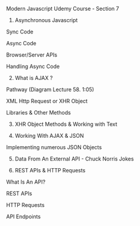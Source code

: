 Modern Javascript Udemy Course - Section 7

<!-- I've found this section confusing so I've decided to take detailed notes and take my
time for this section. This section is going to cover Asynchronous Javascript, AJAX, and
Fetch APIs.  -->

1. Asynchronous Javascript

Sync Code

<!-- Synchronous Code is step-by-step code or blocking code.

E.g.

posts = loadPosts();
    ... waits until posts are fetched from server.

doTheNextThing();
    ... this can only be carried out once loadPosts has completed fetching posts.
-->

Async Code

<!-- Asynchronous code is when these tasks can be carried out simeultaneously.

Lecture 57. (1:55-2:36)
E.g.

loadPosts(function() {
    ... waits until posts are fetched
});

doTheNextThing();
    ... doesn't have to wait for posts to load - carries out this task.

An example of handling asynchronous code is passing through a 'Callback Function'
which is what we have done here.

This callback will run and fetch the post and allow us to do something with the post
but 'doTheNextThing()' will not have to wait for posts to be fetched to run.

Program isn't blocked like it would be with synchronous code and will keep going.

Even if it takes a long time to fetch the posts this won't stop doTheNextThing() from running.

This makes for a faster application.

-->

Browser/Server APIs

<!-- Most async code you work with will be part of an API or library.

- AJAX, XHR object (next lesson)
- jQuery Ajax, Fetch API

etc.

These are all Async technologies - so you have to handle the response in a certain way.

** Bit confused with this - something I can return to. **
-->

Handling Async Code

<!-- There are ways to work with Async code:

- Callbacks
- Promises
- Async/Await - can be structured in a way that looks like Sync code.

-->

2. What is AJAX ?

<!--

AJAX

- Stands for Asynchronous Javascript & XML.

- Set of web technologies

- Sends and receives data from the browser and server.

- Done behind the scenes so you don't have to reload the browser.

- XML has been replaced by JSON. Most APIs now return JSON data instead of XML.

-->

Pathway (Diagram Lecture 58. 1:05)

<!--

Pathway without AJAX

- Browser sends request > Server sends response

- Usually you'd click a link which would send a request to the server and we would get a
response back which includes the WHOLE web page (headers, data etc), which will reload
the page.

AJAX Pathway

- Browser sends JS Call > AJAX Engine sends XmlHttpRequest > Server sends XML/JSON data back

to AJAX > AJAX Engine sends HTML Response to browser.

- Therefore AJAX allows us to make requests asynchronously.

- This happens in the background, removing the need for a browser to reload or refresh.

- For example updating a section of text can be done with AJAX which is much faster and removes
the need to reload the web page.

- This makes the browser more interactive too.

-->

XML Http Request or XHR Object

<!--

- Core technology in AJAX.

- An API in the form of an object.

- Provided by the browsers JS environment. (All browsers have this API.)

- Methods transfer data between browser and server.

So this is what AJAX uses to send data to the server to return a JSON format, which can
be converted into a HTML response in the browser.

-->

Libraries & Other Methods

<!--

These are similar libraries that provide a similar service to AJAX

- Fetch API (Part of Vanilla JS & browser, newer than AJAX)
    - Will be covering Fetch later

- Axios

- Superagent

- jQuery

- Node HTTP

-->

3. XHR Object Methods & Working with Text

<!--

See app.js for xhr object properties/methods and extracting a text file.

-->

4. Working With AJAX & JSON

<!-- The first part of this lesson is similar to 'app.js' because I am outputting
a single object.
-->

Implementing numerous JSON Objects

<!--

(Lecture 60. 10:00 Start)

- The difference in getPokemons() is that we are using a forEach loop to loop through
our array.

- We are also using the let keyword in order to assign multiple objects to the output
variable.

- I was a little bit confused about the singular 'pokemon' parameter, but because we
are looping through the pokemons variable, we can assign anything within the parentheses.

I.e. pokemons.forEach(function(yolo){
    yolo.id
    yolo.name
    yolo.type
});

- The '+=' means we are appending.

 -->

5. Data From An External API - Chuck Norris Jokes

<!-- This is workspace is getting a bit clogged, so will create a different repo for this
section.

The repo is called 'chucknorris_jokes'.

Completed the application independently. -->

6. REST APIs & HTTP Requests

What Is An API?

<!--

- Application Programming Interface

- All kinds of APIs, we-re dealing with web APIs but there are APIs in your PC, smartphone,
fridges, etc.

- Essentially a contract provided from one software to another.

- Consists of a structured request and response. One software requests data/function and the API
sends it back.

- The Chuck Norris Joke Generator was an example of this. We requested jokes and received them back
in the form of JSON.

-->

REST APIs

<!--

- Representational State Transfer

- Architectural style for designing networked applications.

- Relies on a stateless, client-server communication protocol almost always in the form of HTTP.

- REST was made to treat objects on the server side as resources that can be created, updated, read
or destroyed.

I.E. A blog post, a user etc. Usually stored in a database.

- Can create these resources with a 'POST' request.

- Can delete with 'DELETE' request.

- Since it uses HTTP requests and standard JSON it can be used with any programming language.

- APIs are the messenger, whilst REST lets us use HTTP requests to format that message.

- REST APIs take in multiple forms of HTTP requests such as 'GET', 'POST', 'DELETE, etc.

-->

HTTP Requests

<!--

- GET: Retrieve data from a specfied source.

- POST: Submit data to be processed to a specified resource.

- PUT: Update a specified resource.

- DELETE: Delete a specified resource.

- HEAD: Same as get but doesn't return a body, just returns the header.

- OPTIONS: Returns supported HTTP methods of that specific server or API.

- PATCH: Updates partial resources.

-->

API Endpoints

<!--

- With an API, you are going to have endpoints, which are URLs which allow you to do certain things.

I.E:

GET https://someurl.com/api/users (Get all users)

GET https://someurl.com/api/users/1 (Get specific user)

POST https://someurl.com/api/users (Add user)

PUT https://someurl.com/api/users/1 (Update user)

DELETE https://someurl.com/api/users/1 (Delete user)

These examples are all similar which is okay because the request methods are different (GET/POST/PUT/DELETE).

- With POST, PUT & DELETE you will need to send data along with the request because it needs to know the
data to add/update/delete and the data it needs to do these things.

-->
